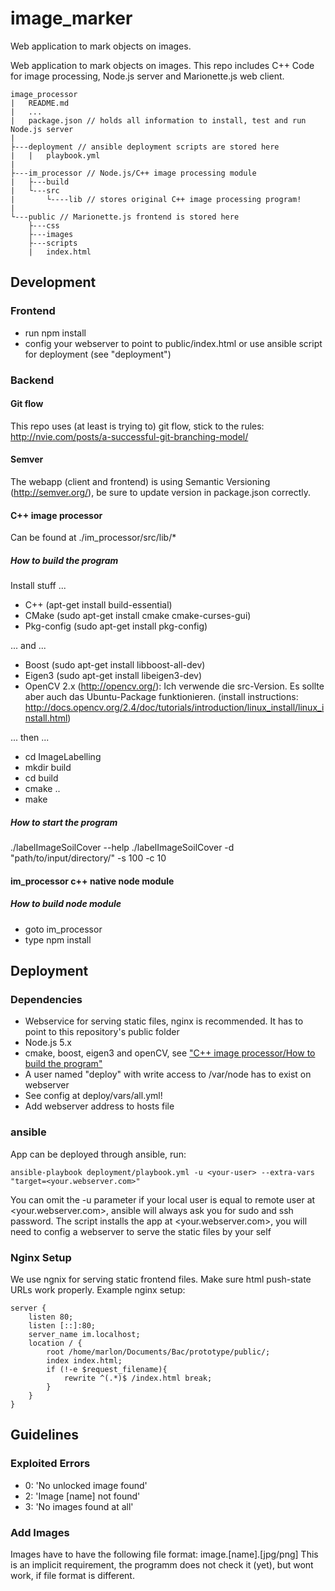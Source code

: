 # image_marker
Web application to mark objects on images.

Web application to mark objects on images. This repo includes C++ Code for image processing, Node.js server and Marionette.js web client.

```
image_processor
|   README.md
|   ...
|   package.json // holds all information to install, test and run Node.js server
|
├---deployment // ansible deployment scripts are stored here
|   |   playbook.yml
|
├---im_processor // Node.js/C++ image processing module
|   ├---build
|   └---src
|       └----lib // stores original C++ image processing program!
|
└---public // Marionette.js frontend is stored here
    ├---css
    ├---images
    ├---scripts
    |   index.html
```

## Development

### Frontend
- run npm install
- config your webserver to point to public/index.html or use ansible script for deployment (see "deployment")

### Backend
#### Git flow
This repo uses (at least is trying to) git flow, stick to the rules: http://nvie.com/posts/a-successful-git-branching-model/

#### Semver
The webapp (client and frontend) is using Semantic Versioning (http://semver.org/), be sure to update version in package.json correctly.

#### C++ image processor

Can be found at ./im_processor/src/lib/*

##### How to build the program
Install stuff ...

- C++ (apt-get install build-essential)
- CMake (sudo apt-get install cmake cmake-curses-gui)
- Pkg-config (sudo apt-get install pkg-config)

... and ... 

- Boost (sudo apt-get install libboost-all-dev)
- Eigen3 (sudo apt-get install libeigen3-dev)
- OpenCV 2.x (http://opencv.org/): Ich verwende die src-Version. Es sollte aber auch das Ubuntu-Package funktionieren.
(install instructions: http://docs.opencv.org/2.4/doc/tutorials/introduction/linux_install/linux_install.html)

... then ...

- cd ImageLabelling
- mkdir build
- cd build
- cmake ..
- make

##### How to start the program
./labelImageSoilCover --help
./labelImageSoilCover -d "path/to/input/directory/" -s 100 -c 10

#### im_processor c++ native node module
##### How to build node module
- goto im_processor
- type npm install

## Deployment
### Dependencies
- Webservice for serving static files, nginx is recommended. It has to point to this repository's public folder
- Node.js 5.x
- cmake, boost, eigen3 and openCV, see ["C++ image processor/How to build the program"](#how-to-build-the-program)
- A user named "deploy" with write access to /var/node has to exist on webserver
- See config at deploy/vars/all.yml!
- Add webserver address to hosts file

### ansible
App can be deployed through ansible, run:
```
ansible-playbook deployment/playbook.yml -u <your-user> --extra-vars "target=<your.webserver.com>"
```
You can omit the -u parameter if your local user is equal to remote user at <your.webserver.com>, ansible will always ask you for sudo and ssh password.
The script installs the app at <your.webserver.com>, you will need to config a webserver to serve the static files by your self

### Nginx Setup
We use ngnix for serving static frontend files. Make sure html push-state URLs work properly. Example nginx setup:

```
server {
    listen 80;
    listen [::]:80;
    server_name im.localhost;
    location / {
        root /home/marlon/Documents/Bac/prototype/public/;
        index index.html;
        if (!-e $request_filename){
            rewrite ^(.*)$ /index.html break;
        }
    }
}
```

## Guidelines
### Exploited Errors
- 0: 'No unlocked image found'
- 2: 'Image [name] not found'
- 3: 'No images found at all'

### Add Images
Images have to have the following file format: image.[name].[jpg/png]
This is an implicit requirement, the programm does not check it (yet), but wont work, if file format is different.